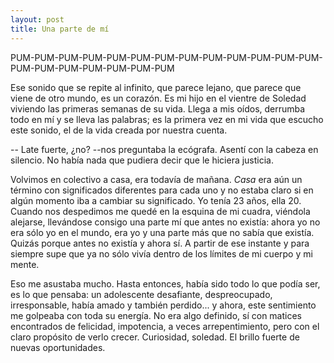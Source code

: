 ```yaml
---
layout: post
title: Una parte de mí
---
```


PUM-PUM-PUM-PUM-PUM-PUM-PUM-PUM-PUM-PUM-PUM-PUM-PUM-PUM-PUM-PUM-PUM-PUM-PUM-PUM

Ese sonido que se repite al infinito, que parece lejano, que parece que viene
de otro mundo, es un corazón. Es mi hijo en el vientre de Soledad viviendo las
primeras semanas de su vida. Llega a mis oídos, derrumba todo en mí y se lleva
las palabras; es la primera vez en mi vida que escucho este sonido, el de la
vida creada por nuestra cuenta.

-- Late fuerte, ¿no? --nos preguntaba la ecógrafa. Asentí con la cabeza en
silencio. No había nada que pudiera decir que le hiciera justicia.

Volvimos en colectivo a casa, era todavía de mañana. *Casa* era aún un término
con significados diferentes para cada uno y no estaba claro si en algún momento
iba a cambiar su significado. Yo tenía 23 años, ella 20. Cuando nos despedimos
me quedé en la esquina de mi cuadra, viéndola alejarse, llevándose consigo una
parte mí que antes no existía: ahora yo no era sólo yo en el mundo, era yo y
una parte más que no sabía que existía. Quizás porque antes no existía y ahora
sí. A partir de ese instante y para siempre supe que ya no sólo vivía dentro de
los límites de mi cuerpo y mi mente.

Eso me asustaba mucho. Hasta entonces, había sido todo lo que podía ser, es lo
que pensaba: un adolescente desafiante, despreocupado, irresponsable, había
amado y también perdido... y ahora, este sentimiento me golpeaba con toda su
energía. No era algo definido, sí con matices encontrados de felicidad,
impotencia, a veces arrepentimiento, pero con el claro propósito de verlo
crecer. Curiosidad, soledad. El brillo fuerte de nuevas oportunidades.
